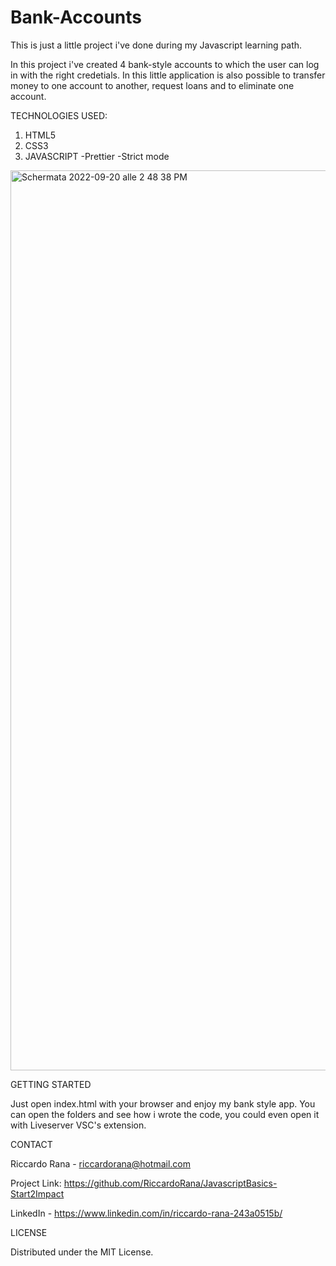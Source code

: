 # Bank-Accounts
This is just a little project i've done during my Javascript learning path. 

In this project i've created 4 bank-style accounts to which the user can log in with the right credetials.
In this little application is also possible to transfer money to one account to another, request loans and to eliminate one account.

TECHNOLOGIES USED:

1) HTML5
2) CSS3
3) JAVASCRIPT
   -Prettier
   -Strict mode
   
<img width="1440" alt="Schermata 2022-09-20 alle 2 48 38 PM" src="https://user-images.githubusercontent.com/88197051/191262545-3a3a5ada-c95c-4d9f-81b5-9ca38c589523.png">

GETTING STARTED

Just open index.html with your browser and enjoy my bank style app. You can open the folders and see how i wrote the code, you could even open it with Liveserver VSC's extension.

CONTACT

Riccardo Rana - riccardorana@hotmail.com

Project Link: https://github.com/RiccardoRana/JavascriptBasics-Start2Impact

LinkedIn - https://www.linkedin.com/in/riccardo-rana-243a0515b/

LICENSE

Distributed under the MIT License.








